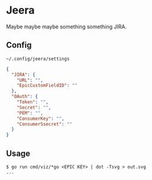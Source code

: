 # Jeera

Maybe maybe maybe something something JIRA.

## Config

`~/.config/jeera/settings`

```json
{
  "JIRA": {
    "URL": "",
    "EpicCustomFieldID": ""
  },
  "OAuth": {
    "Token": "",
    "Secret": "",
    "PEM": "",
    "ConsumerKey": "",
    "ConsumerSsecret": ""
  }
}
```

## Usage

```console
$ go run cmd/viz/*go <EPIC KEY> | dot -Tsvg > out.svg
...
```
